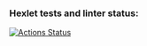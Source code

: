 ### Hexlet tests and linter status:
[![Actions Status](https://github.com/Maevgal/java-project-78/actions/workflows/hexlet-check.yml/badge.svg)](https://github.com/Maevgal/java-project-78/actions)